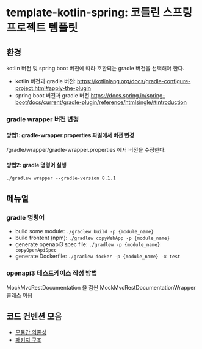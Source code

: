 # template-kotlin-spring: 코틀린 스프링 프로젝트 템플릿

## 환경
kotlin 버전 및 spring boot 버전에 따라 호환되는 gradle 버전을 선택해야 한다.
* kotlin 버전과 gradle 버전: https://kotlinlang.org/docs/gradle-configure-project.html#apply-the-plugin
* spring boot 버전과 gradle 버전 https://docs.spring.io/spring-boot/docs/current/gradle-plugin/reference/htmlsingle/#introduction

### gradle wrapper 버전 변경  
#### 방법1: gradle-wrapper.properties 파일에서 버전 변경
/gradle/wrapper/gradle-wrapper.properties 에서 버전을 수정한다.

#### 방법2: gradle 명령어 실행
`./gradlew wrapper --gradle-version 8.1.1`

## 메뉴얼
### gradle 명령어
* build some module: `./gradlew build -p {module_name}`
* build frontent (npm): `./gradlew copyWebApp -p {module_name}`
* generate openapi3 spec file: `./gradlew -p {module_name} copyOpenApiSpec`
* generate Dockerfile: `./gradlew docker -p {module_name} -x test`

### openapi3 테스트케이스 작성 방법
MockMvcRestDocumentation 을 감싼 MockMvcRestDocumentationWrapper 클래스 이용

## 코드 컨벤션 모음
* [모듈간 의존성](./README-모듈간%20의존성.md)
* [패키지 구조](./README-패키지%20구조.md)

